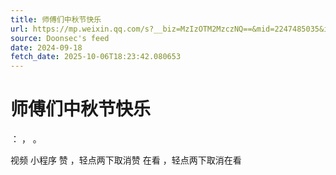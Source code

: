 ```yaml
---
title: 师傅们中秋节快乐
url: https://mp.weixin.qq.com/s?__biz=MzIzOTM2MzczNQ==&mid=2247485035&idx=2&sn=4cfaee5ea696eb492560114a2fdc9740
source: Doonsec's feed
date: 2024-09-18
fetch_date: 2025-10-06T18:23:42.080653
---
```


# 师傅们中秋节快乐

：
，
。

视频
小程序
赞
，轻点两下取消赞
在看
，轻点两下取消在看